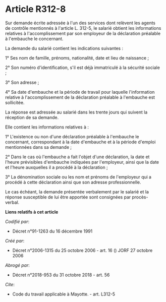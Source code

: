 # Article R312-8

Sur demande écrite adressée à l'un des services dont relèvent les agents de contrôle mentionnés à l'article L. 312-5, le
salarié obtient les informations relatives à l'accomplissement par son employeur de la déclaration préalable à l'embauche le
concernant. 

La demande du salarié contient les indications suivantes : 

1° Ses nom de famille, prénoms, nationalité, date et lieu de naissance ; 

2° Son numéro d'identification, s'il est déjà immatriculé à la sécurité sociale ; 

3° Son adresse ; 

4° Sa date d'embauche et la période de travail pour laquelle l'information relative à l'accomplissement de la déclaration
préalable à l'embauche est sollicitée. 

La réponse est adressée au salarié dans les trente jours qui suivent la réception de sa demande. 

Elle contient les informations relatives à : 

1° L'existence ou non d'une déclaration préalable à l'embauche le concernant, correspondant à la date d'embauche et à la
période d'emploi mentionnées dans sa demande ; 

2° Dans le cas où l'embauche a fait l'objet d'une déclaration, la date et l'heure prévisibles d'embauche indiquées par
l'employeur, ainsi que la date et l'heure auxquelles il a procédé à la déclaration ; 

3° La dénomination sociale ou les nom et prénoms de l'employeur qui a procédé à cette déclaration ainsi que son adresse
professionnelle. 

Le cas échéant, la demande présentée verbalement par le salarié et la réponse susceptible de lui être apportée sont
consignées par procès-verbal.

**Liens relatifs à cet article**

_Codifié par_:

  - Décret n°91-1263 du 16 décembre 1991

_Créé par_:

  - Décret n°2006-1315 du 25 octobre 2006 - art. 16 () JORF 27 octobre 2006

_Abrogé par_:

  - Décret n°2018-953 du 31 octobre 2018 - art. 56

_Cite_:

  - Code du travail applicable à Mayotte. - art. L312-5
